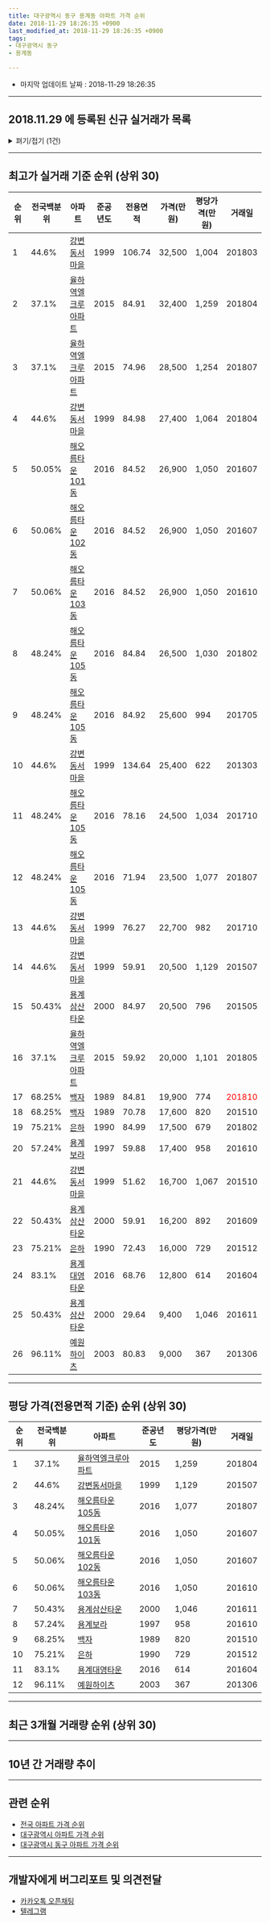 ```yaml
---
title: 대구광역시 동구 용계동 아파트 가격 순위
date: 2018-11-29 18:26:35 +0900
last_modified_at: 2018-11-29 18:26:35 +0900
tags:
- 대구광역시 동구
- 용계동

---
```


* 마지막 업데이트 날짜 : 2018-11-29 18:26:35

---

## 2018.11.29 에 등록된 신규 실거래가 목록

<details>
<summary>펴기/접기 (1건)</summary>
<div markdown="1">

|아파트|준공년도|전용면적|가격(만원)|평당가격(만원)|거래일|전국백분위|
|---|---|---|---|---|---|---|
|[율하역엘크루아파트](https://search.naver.com/search.naver?query=%EB%8C%80%EA%B5%AC%EA%B4%91%EC%97%AD%EC%8B%9C+%EB%8F%99%EA%B5%AC+%EC%9A%A9%EA%B3%84%EB%8F%99+%EC%9C%A8%ED%95%98%EC%97%AD%EC%97%98%ED%81%AC%EB%A3%A8%EC%95%84%ED%8C%8C%ED%8A%B8)|2015|84.91|31,900|1,239|<span style="color:red">201811</span>|37.1%|


</div>
</details>

---

## 최고가 실거래 기준 순위 (상위 30)


|순위|전국백분위|아파트|준공년도|전용면적|가격(만원)|평당가격(만원)|거래일|
|---|---|---|---|---|---|---|---|
|1|44.6%|[강변동서마을](https://search.naver.com/search.naver?query=%EB%8C%80%EA%B5%AC%EA%B4%91%EC%97%AD%EC%8B%9C+%EB%8F%99%EA%B5%AC+%EC%9A%A9%EA%B3%84%EB%8F%99+%EA%B0%95%EB%B3%80%EB%8F%99%EC%84%9C%EB%A7%88%EC%9D%84)|1999|106.74|32,500|1,004|201803|
|2|37.1%|[율하역엘크루아파트](https://search.naver.com/search.naver?query=%EB%8C%80%EA%B5%AC%EA%B4%91%EC%97%AD%EC%8B%9C+%EB%8F%99%EA%B5%AC+%EC%9A%A9%EA%B3%84%EB%8F%99+%EC%9C%A8%ED%95%98%EC%97%AD%EC%97%98%ED%81%AC%EB%A3%A8%EC%95%84%ED%8C%8C%ED%8A%B8)|2015|84.91|32,400|1,259|201804|
|3|37.1%|[율하역엘크루아파트](https://search.naver.com/search.naver?query=%EB%8C%80%EA%B5%AC%EA%B4%91%EC%97%AD%EC%8B%9C+%EB%8F%99%EA%B5%AC+%EC%9A%A9%EA%B3%84%EB%8F%99+%EC%9C%A8%ED%95%98%EC%97%AD%EC%97%98%ED%81%AC%EB%A3%A8%EC%95%84%ED%8C%8C%ED%8A%B8)|2015|74.96|28,500|1,254|201807|
|4|44.6%|[강변동서마을](https://search.naver.com/search.naver?query=%EB%8C%80%EA%B5%AC%EA%B4%91%EC%97%AD%EC%8B%9C+%EB%8F%99%EA%B5%AC+%EC%9A%A9%EA%B3%84%EB%8F%99+%EA%B0%95%EB%B3%80%EB%8F%99%EC%84%9C%EB%A7%88%EC%9D%84)|1999|84.98|27,400|1,064|201804|
|5|50.05%|[해오름타운 101동](https://search.naver.com/search.naver?query=%EB%8C%80%EA%B5%AC%EA%B4%91%EC%97%AD%EC%8B%9C+%EB%8F%99%EA%B5%AC+%EC%9A%A9%EA%B3%84%EB%8F%99+%ED%95%B4%EC%98%A4%EB%A6%84%ED%83%80%EC%9A%B4+101%EB%8F%99)|2016|84.52|26,900|1,050|201607|
|6|50.06%|[해오름타운 102동](https://search.naver.com/search.naver?query=%EB%8C%80%EA%B5%AC%EA%B4%91%EC%97%AD%EC%8B%9C+%EB%8F%99%EA%B5%AC+%EC%9A%A9%EA%B3%84%EB%8F%99+%ED%95%B4%EC%98%A4%EB%A6%84%ED%83%80%EC%9A%B4+102%EB%8F%99)|2016|84.52|26,900|1,050|201607|
|7|50.06%|[해오름타운 103동](https://search.naver.com/search.naver?query=%EB%8C%80%EA%B5%AC%EA%B4%91%EC%97%AD%EC%8B%9C+%EB%8F%99%EA%B5%AC+%EC%9A%A9%EA%B3%84%EB%8F%99+%ED%95%B4%EC%98%A4%EB%A6%84%ED%83%80%EC%9A%B4+103%EB%8F%99)|2016|84.52|26,900|1,050|201610|
|8|48.24%|[해오름타운 105동](https://search.naver.com/search.naver?query=%EB%8C%80%EA%B5%AC%EA%B4%91%EC%97%AD%EC%8B%9C+%EB%8F%99%EA%B5%AC+%EC%9A%A9%EA%B3%84%EB%8F%99+%ED%95%B4%EC%98%A4%EB%A6%84%ED%83%80%EC%9A%B4+105%EB%8F%99)|2016|84.84|26,500|1,030|201802|
|9|48.24%|[해오름타운 105동](https://search.naver.com/search.naver?query=%EB%8C%80%EA%B5%AC%EA%B4%91%EC%97%AD%EC%8B%9C+%EB%8F%99%EA%B5%AC+%EC%9A%A9%EA%B3%84%EB%8F%99+%ED%95%B4%EC%98%A4%EB%A6%84%ED%83%80%EC%9A%B4+105%EB%8F%99)|2016|84.92|25,600|994|201705|
|10|44.6%|[강변동서마을](https://search.naver.com/search.naver?query=%EB%8C%80%EA%B5%AC%EA%B4%91%EC%97%AD%EC%8B%9C+%EB%8F%99%EA%B5%AC+%EC%9A%A9%EA%B3%84%EB%8F%99+%EA%B0%95%EB%B3%80%EB%8F%99%EC%84%9C%EB%A7%88%EC%9D%84)|1999|134.64|25,400|622|201303|
|11|48.24%|[해오름타운 105동](https://search.naver.com/search.naver?query=%EB%8C%80%EA%B5%AC%EA%B4%91%EC%97%AD%EC%8B%9C+%EB%8F%99%EA%B5%AC+%EC%9A%A9%EA%B3%84%EB%8F%99+%ED%95%B4%EC%98%A4%EB%A6%84%ED%83%80%EC%9A%B4+105%EB%8F%99)|2016|78.16|24,500|1,034|201710|
|12|48.24%|[해오름타운 105동](https://search.naver.com/search.naver?query=%EB%8C%80%EA%B5%AC%EA%B4%91%EC%97%AD%EC%8B%9C+%EB%8F%99%EA%B5%AC+%EC%9A%A9%EA%B3%84%EB%8F%99+%ED%95%B4%EC%98%A4%EB%A6%84%ED%83%80%EC%9A%B4+105%EB%8F%99)|2016|71.94|23,500|1,077|201807|
|13|44.6%|[강변동서마을](https://search.naver.com/search.naver?query=%EB%8C%80%EA%B5%AC%EA%B4%91%EC%97%AD%EC%8B%9C+%EB%8F%99%EA%B5%AC+%EC%9A%A9%EA%B3%84%EB%8F%99+%EA%B0%95%EB%B3%80%EB%8F%99%EC%84%9C%EB%A7%88%EC%9D%84)|1999|76.27|22,700|982|201710|
|14|44.6%|[강변동서마을](https://search.naver.com/search.naver?query=%EB%8C%80%EA%B5%AC%EA%B4%91%EC%97%AD%EC%8B%9C+%EB%8F%99%EA%B5%AC+%EC%9A%A9%EA%B3%84%EB%8F%99+%EA%B0%95%EB%B3%80%EB%8F%99%EC%84%9C%EB%A7%88%EC%9D%84)|1999|59.91|20,500|1,129|201507|
|15|50.43%|[용계삼산타운](https://search.naver.com/search.naver?query=%EB%8C%80%EA%B5%AC%EA%B4%91%EC%97%AD%EC%8B%9C+%EB%8F%99%EA%B5%AC+%EC%9A%A9%EA%B3%84%EB%8F%99+%EC%9A%A9%EA%B3%84%EC%82%BC%EC%82%B0%ED%83%80%EC%9A%B4)|2000|84.97|20,500|796|201505|
|16|37.1%|[율하역엘크루아파트](https://search.naver.com/search.naver?query=%EB%8C%80%EA%B5%AC%EA%B4%91%EC%97%AD%EC%8B%9C+%EB%8F%99%EA%B5%AC+%EC%9A%A9%EA%B3%84%EB%8F%99+%EC%9C%A8%ED%95%98%EC%97%AD%EC%97%98%ED%81%AC%EB%A3%A8%EC%95%84%ED%8C%8C%ED%8A%B8)|2015|59.92|20,000|1,101|201805|
|17|68.25%|[백자](https://search.naver.com/search.naver?query=%EB%8C%80%EA%B5%AC%EA%B4%91%EC%97%AD%EC%8B%9C+%EB%8F%99%EA%B5%AC+%EC%9A%A9%EA%B3%84%EB%8F%99+%EB%B0%B1%EC%9E%90)|1989|84.81|19,900|774|<span style="color:red">201810</span>|
|18|68.25%|[백자](https://search.naver.com/search.naver?query=%EB%8C%80%EA%B5%AC%EA%B4%91%EC%97%AD%EC%8B%9C+%EB%8F%99%EA%B5%AC+%EC%9A%A9%EA%B3%84%EB%8F%99+%EB%B0%B1%EC%9E%90)|1989|70.78|17,600|820|201510|
|19|75.21%|[은하](https://search.naver.com/search.naver?query=%EB%8C%80%EA%B5%AC%EA%B4%91%EC%97%AD%EC%8B%9C+%EB%8F%99%EA%B5%AC+%EC%9A%A9%EA%B3%84%EB%8F%99+%EC%9D%80%ED%95%98)|1990|84.99|17,500|679|201802|
|20|57.24%|[용계보라](https://search.naver.com/search.naver?query=%EB%8C%80%EA%B5%AC%EA%B4%91%EC%97%AD%EC%8B%9C+%EB%8F%99%EA%B5%AC+%EC%9A%A9%EA%B3%84%EB%8F%99+%EC%9A%A9%EA%B3%84%EB%B3%B4%EB%9D%BC)|1997|59.88|17,400|958|201610|
|21|44.6%|[강변동서마을](https://search.naver.com/search.naver?query=%EB%8C%80%EA%B5%AC%EA%B4%91%EC%97%AD%EC%8B%9C+%EB%8F%99%EA%B5%AC+%EC%9A%A9%EA%B3%84%EB%8F%99+%EA%B0%95%EB%B3%80%EB%8F%99%EC%84%9C%EB%A7%88%EC%9D%84)|1999|51.62|16,700|1,067|201510|
|22|50.43%|[용계삼산타운](https://search.naver.com/search.naver?query=%EB%8C%80%EA%B5%AC%EA%B4%91%EC%97%AD%EC%8B%9C+%EB%8F%99%EA%B5%AC+%EC%9A%A9%EA%B3%84%EB%8F%99+%EC%9A%A9%EA%B3%84%EC%82%BC%EC%82%B0%ED%83%80%EC%9A%B4)|2000|59.91|16,200|892|201609|
|23|75.21%|[은하](https://search.naver.com/search.naver?query=%EB%8C%80%EA%B5%AC%EA%B4%91%EC%97%AD%EC%8B%9C+%EB%8F%99%EA%B5%AC+%EC%9A%A9%EA%B3%84%EB%8F%99+%EC%9D%80%ED%95%98)|1990|72.43|16,000|729|201512|
|24|83.1%|[용계대영타운](https://search.naver.com/search.naver?query=%EB%8C%80%EA%B5%AC%EA%B4%91%EC%97%AD%EC%8B%9C+%EB%8F%99%EA%B5%AC+%EC%9A%A9%EA%B3%84%EB%8F%99+%EC%9A%A9%EA%B3%84%EB%8C%80%EC%98%81%ED%83%80%EC%9A%B4)|2016|68.76|12,800|614|201604|
|25|50.43%|[용계삼산타운](https://search.naver.com/search.naver?query=%EB%8C%80%EA%B5%AC%EA%B4%91%EC%97%AD%EC%8B%9C+%EB%8F%99%EA%B5%AC+%EC%9A%A9%EA%B3%84%EB%8F%99+%EC%9A%A9%EA%B3%84%EC%82%BC%EC%82%B0%ED%83%80%EC%9A%B4)|2000|29.64|9,400|1,046|201611|
|26|96.11%|[예원하이츠](https://search.naver.com/search.naver?query=%EB%8C%80%EA%B5%AC%EA%B4%91%EC%97%AD%EC%8B%9C+%EB%8F%99%EA%B5%AC+%EC%9A%A9%EA%B3%84%EB%8F%99+%EC%98%88%EC%9B%90%ED%95%98%EC%9D%B4%EC%B8%A0)|2003|80.83|9,000|367|201306|


---

## 평당 가격(전용면적 기준) 순위 (상위 30)


|순위|전국백분위|아파트|준공년도|평당가격(만원)|거래일|
|---|---|---|---|---|---|
|1|37.1%|[율하역엘크루아파트](https://search.naver.com/search.naver?query=%EB%8C%80%EA%B5%AC%EA%B4%91%EC%97%AD%EC%8B%9C+%EB%8F%99%EA%B5%AC+%EC%9A%A9%EA%B3%84%EB%8F%99+%EC%9C%A8%ED%95%98%EC%97%AD%EC%97%98%ED%81%AC%EB%A3%A8%EC%95%84%ED%8C%8C%ED%8A%B8)|2015|1,259|201804|
|2|44.6%|[강변동서마을](https://search.naver.com/search.naver?query=%EB%8C%80%EA%B5%AC%EA%B4%91%EC%97%AD%EC%8B%9C+%EB%8F%99%EA%B5%AC+%EC%9A%A9%EA%B3%84%EB%8F%99+%EA%B0%95%EB%B3%80%EB%8F%99%EC%84%9C%EB%A7%88%EC%9D%84)|1999|1,129|201507|
|3|48.24%|[해오름타운 105동](https://search.naver.com/search.naver?query=%EB%8C%80%EA%B5%AC%EA%B4%91%EC%97%AD%EC%8B%9C+%EB%8F%99%EA%B5%AC+%EC%9A%A9%EA%B3%84%EB%8F%99+%ED%95%B4%EC%98%A4%EB%A6%84%ED%83%80%EC%9A%B4+105%EB%8F%99)|2016|1,077|201807|
|4|50.05%|[해오름타운 101동](https://search.naver.com/search.naver?query=%EB%8C%80%EA%B5%AC%EA%B4%91%EC%97%AD%EC%8B%9C+%EB%8F%99%EA%B5%AC+%EC%9A%A9%EA%B3%84%EB%8F%99+%ED%95%B4%EC%98%A4%EB%A6%84%ED%83%80%EC%9A%B4+101%EB%8F%99)|2016|1,050|201607|
|5|50.06%|[해오름타운 102동](https://search.naver.com/search.naver?query=%EB%8C%80%EA%B5%AC%EA%B4%91%EC%97%AD%EC%8B%9C+%EB%8F%99%EA%B5%AC+%EC%9A%A9%EA%B3%84%EB%8F%99+%ED%95%B4%EC%98%A4%EB%A6%84%ED%83%80%EC%9A%B4+102%EB%8F%99)|2016|1,050|201607|
|6|50.06%|[해오름타운 103동](https://search.naver.com/search.naver?query=%EB%8C%80%EA%B5%AC%EA%B4%91%EC%97%AD%EC%8B%9C+%EB%8F%99%EA%B5%AC+%EC%9A%A9%EA%B3%84%EB%8F%99+%ED%95%B4%EC%98%A4%EB%A6%84%ED%83%80%EC%9A%B4+103%EB%8F%99)|2016|1,050|201610|
|7|50.43%|[용계삼산타운](https://search.naver.com/search.naver?query=%EB%8C%80%EA%B5%AC%EA%B4%91%EC%97%AD%EC%8B%9C+%EB%8F%99%EA%B5%AC+%EC%9A%A9%EA%B3%84%EB%8F%99+%EC%9A%A9%EA%B3%84%EC%82%BC%EC%82%B0%ED%83%80%EC%9A%B4)|2000|1,046|201611|
|8|57.24%|[용계보라](https://search.naver.com/search.naver?query=%EB%8C%80%EA%B5%AC%EA%B4%91%EC%97%AD%EC%8B%9C+%EB%8F%99%EA%B5%AC+%EC%9A%A9%EA%B3%84%EB%8F%99+%EC%9A%A9%EA%B3%84%EB%B3%B4%EB%9D%BC)|1997|958|201610|
|9|68.25%|[백자](https://search.naver.com/search.naver?query=%EB%8C%80%EA%B5%AC%EA%B4%91%EC%97%AD%EC%8B%9C+%EB%8F%99%EA%B5%AC+%EC%9A%A9%EA%B3%84%EB%8F%99+%EB%B0%B1%EC%9E%90)|1989|820|201510|
|10|75.21%|[은하](https://search.naver.com/search.naver?query=%EB%8C%80%EA%B5%AC%EA%B4%91%EC%97%AD%EC%8B%9C+%EB%8F%99%EA%B5%AC+%EC%9A%A9%EA%B3%84%EB%8F%99+%EC%9D%80%ED%95%98)|1990|729|201512|
|11|83.1%|[용계대영타운](https://search.naver.com/search.naver?query=%EB%8C%80%EA%B5%AC%EA%B4%91%EC%97%AD%EC%8B%9C+%EB%8F%99%EA%B5%AC+%EC%9A%A9%EA%B3%84%EB%8F%99+%EC%9A%A9%EA%B3%84%EB%8C%80%EC%98%81%ED%83%80%EC%9A%B4)|2016|614|201604|
|12|96.11%|[예원하이츠](https://search.naver.com/search.naver?query=%EB%8C%80%EA%B5%AC%EA%B4%91%EC%97%AD%EC%8B%9C+%EB%8F%99%EA%B5%AC+%EC%9A%A9%EA%B3%84%EB%8F%99+%EC%98%88%EC%9B%90%ED%95%98%EC%9D%B4%EC%B8%A0)|2003|367|201306|


---

## 최근 3개월 거래량 순위 (상위 30)


<div style="width:100%;">
    <canvas id="deal_count_ranking" height="250"></canvas>
</div>


<script>
new Chart(document.getElementById("deal_count_ranking"), {
    type: 'horizontalBar',
    data: {
        labels: ['율하역엘크루아파트', '강변동서마을', '백자', '은하', '해오름타운 105동'],
        datasets: [{
            label: '실거래 수',
            data: [27, 11, 6, 3, 1],
            borderColor: "rgba(255, 0, 128, 1)",
            backgroundColor: "rgba(255, 0, 128, 0.5)",
            fill: false,
        }]
    },
    options: {
        responsive: true,
        title: {
            display: true,
            text: '최근 3개월 거래량 순위'
        },
        tooltips: {
            mode: 'index',
            intersect: false,
            callbacks: {
                title: function(tooltipItems, data) {
                    return "실거래 수:";
                },
                label: function(tooltipItem, data) {
                    return data.labels[tooltipItem.index] + ": " + tooltipItem.xLabel;
                }
            }
        },
        hover: {
            mode: 'nearest',
            intersect: true
        },
        scales: {
            xAxes: [{
                display: true,
                scaleLabel: {
                    display: true,
                    labelString: '실거래 수'
                },
                ticks: {
                    suggestedMin: 0,
                }
            }],
            yAxes: [{
                display: true,
                ticks: {
                    autoSkip: false,
                    callback: function(value, index, values) {
                        if (value.length > 15)
                            return value.substr(0, 13) + "...";
                        else
                            return value;
                    }
                },
                scaleLabel: {
                    display: false,
                }
            }]
        }
    }
});

</script>


---

## 10년 간 거래량 추이


<div style="width:100%;">
    <canvas id="deal_progress" height="250"></canvas>
</div>

<script>
new Chart(document.getElementById("deal_progress"), {
    type: 'line',
    data: {
        labels: ['200811','200812','200901','200902','200903','200904','200905','200906','200907','200908','200909','200910','200911','200912','201001','201002','201003','201004','201005','201006','201007','201008','201009','201010','201011','201012','201101','201102','201103','201104','201105','201106','201107','201108','201109','201110','201111','201112','201201','201202','201203','201204','201205','201206','201207','201208','201209','201210','201211','201212','201301','201302','201303','201304','201305','201306','201307','201308','201309','201310','201311','201312','201401','201402','201403','201404','201405','201406','201407','201408','201409','201410','201411','201412','201501','201502','201503','201504','201505','201506','201507','201508','201509','201510','201511','201512','201601','201602','201603','201604','201605','201606','201607','201608','201609','201610','201611','201612','201701','201702','201703','201704','201705','201706','201707','201708','201709','201710','201711','201712','201801','201802','201803','201804','201805','201806','201807','201808','201809','201810','201811'],
        datasets: [{
            label: '실거래 수',
            pointRadius: 1,
            data: [5, 1, 2, 3, 3, 2, 5, 3, 5, 5, 3, 7, 4, 2, 5, 9, 4, 3, 6, 1, 3, 5, 4, 10, 7, 7, 12, 12, 9, 16, 11, 8, 7, 8, 7, 12, 10, 7, 8, 9, 12, 5, 15, 4, 6, 5, 7, 11, 17, 2, 5, 8, 14, 7, 10, 10, 7, 9, 4, 10, 6, 8, 8, 9, 4, 12, 8, 6, 5, 6, 11, 3, 10, 4, 4, 9, 5, 9, 6, 8, 4, 2, 4, 8, 4, 3, 4, 0, 0, 1, 1, 1, 10, 5, 8, 9, 3, 2, 5, 8, 7, 6, 11, 7, 16, 8, 3, 15, 8, 7, 10, 11, 8, 10, 9, 10, 10, 13, 8, 32, 8],
            borderColor: "rgba(255, 201, 14, 1)",
            backgroundColor: "rgba(255, 201, 14, 0.5)",
            fill: true,
        }]
    },
    options: {
        responsive: true,
        title: {
            display: true,
            text: '10년간 거래량 추이'
        },
        tooltips: {
            mode: 'index',
            intersect: false,
        },
        hover: {
            mode: 'nearest',
            intersect: true
        },
        scales: {
            xAxes: [{
                display: true,
                scaleLabel: {
                    display: true,
                    labelString: '년/월'
                }
            }],
            yAxes: [{
                display: true,
                ticks: {
                    suggestedMin: 0,
                },
                scaleLabel: {
                    display: true,
                    labelString: '실거래 수'
                }
            }]
        }
    }
});

</script>


---

## 관련 순위

- [전국 아파트 가격 순위](https://inasie.github.io/apt-ranking/전국)
- [대구광역시 아파트 가격 순위](https://inasie.github.io/apt-ranking/대구광역시)
- [대구광역시 동구 아파트 가격 순위](https://inasie.github.io/apt-ranking/대구광역시-동구)


---

## 개발자에게 버그리포트 및 의견전달

- [카카오톡 오픈채팅](https://open.kakao.com/o/gLJUAP4)
- [텔레그램](https://t.me/inasie)

